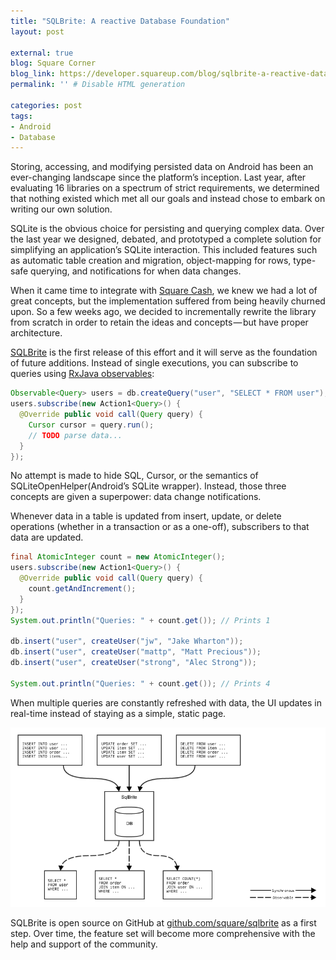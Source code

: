 ```yaml
---
title: "SQLBrite: A reactive Database Foundation"
layout: post

external: true
blog: Square Corner
blog_link: https://developer.squareup.com/blog/sqlbrite-a-reactive-database-foundation
permalink: '' # Disable HTML generation

categories: post
tags:
- Android
- Database
---
```


Storing, accessing, and modifying persisted data on Android has been an ever-changing landscape since the platform’s inception. Last year, after evaluating 16 libraries on a spectrum of strict requirements, we determined that nothing existed which met all our goals and instead chose to embark on writing our own solution.

SQLite is the obvious choice for persisting and querying complex data. Over the last year we designed, debated, and prototyped a complete solution for simplifying an application’s SQLite interaction. This included features such as automatic table creation and migration, object-mapping for rows, type-safe querying, and notifications for when data changes.

When it came time to integrate with [Square Cash](https://square.com/cash), we knew we had a lot of great concepts, but the implementation suffered from being heavily churned upon. So a few weeks ago, we decided to incrementally rewrite the library from scratch in order to retain the ideas and concepts — but have proper architecture.

[SQLBrite](https://github.com/square/sqlbrite) is the first release of this effort and it will serve as the foundation of future additions. Instead of single executions, you can subscribe to queries using [RxJava observables](https://github.com/ReactiveX/RxJava/):

```java
Observable<Query> users = db.createQuery("user", "SELECT * FROM user");
users.subscribe(new Action1<Query>() {
  @Override public void call(Query query) {
    Cursor cursor = query.run();
    // TODO parse data...
  }
});
```

No attempt is made to hide SQL, Cursor, or the semantics of SQLiteOpenHelper(Android’s SQLite wrapper). Instead, those three concepts are given a superpower: data change notifications.

Whenever data in a table is updated from insert, update, or delete operations (whether in a transaction or as a one-off), subscribers to that data are updated.

```java
final AtomicInteger count = new AtomicInteger();
users.subscribe(new Action1<Query>() {
  @Override public void call(Query query) {
    count.getAndIncrement();
  }
});
System.out.println("Queries: " + count.get()); // Prints 1

db.insert("user", createUser("jw", "Jake Wharton"));
db.insert("user", createUser("mattp", "Matt Precious"));
db.insert("user", createUser("strong", "Alec Strong"));

System.out.println("Queries: " + count.get()); // Prints 4
```

When multiple queries are constantly refreshed with data, the UI updates in real-time instead of staying as a simple, static page.

![](/static/post-image/sqlbrite.png)

SQLBrite is open source on GitHub at [github.com/square/sqlbrite](https://github.com/square/sqlbrite) as a first step. Over time, the feature set will become more comprehensive with the help and support of the community.
